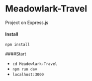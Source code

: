 # Meadowlark-Travel
Project on Express.js


#### Install
`npm install`

####Start
- `cd Meadowlark-Travel`
- `npm run dev`
- `localhost:3000`